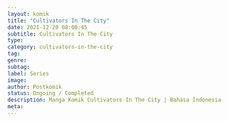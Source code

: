 ```yaml
---
layout: komik
title: "Cultivators In The City"
date: 2021-12-20 08:00:45
subtitle: Cultivators In The City
type: 
category: cultivators-in-the-city
tag: 
genre: 
subtag: 
label: Series
image: 
author: Postkomik
status: Ongoing / Completed
description: Manga Komik Cultivators In The City | Bahasa Indonesia
meta: 
---
```

